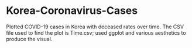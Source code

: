 # Korea-Coronavirus-Cases

Plotted COVID-19 cases in Korea with deceased rates over time. The CSV file used to find the plot is Time.csv; used ggplot and various aesthetics to produce the visual.
